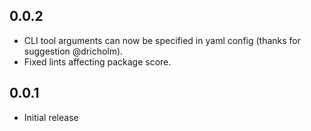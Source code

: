 ## 0.0.2

* CLI tool arguments can now be specified in yaml config (thanks for suggestion @dricholm).
* Fixed lints affecting package score.

## 0.0.1

* Initial release